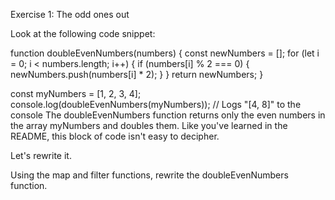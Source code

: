 Exercise 1: The odd ones out

Look at the following code snippet:

function doubleEvenNumbers(numbers) {
  const newNumbers = [];
  for (let i = 0; i < numbers.length; i++) {
    if (numbers[i] % 2 === 0) {
      newNumbers.push(numbers[i] * 2);
    }
  }
  return newNumbers;
}

const myNumbers = [1, 2, 3, 4];
console.log(doubleEvenNumbers(myNumbers)); // Logs "[4, 8]" to the console
The doubleEvenNumbers function returns only the even numbers in the array myNumbers and doubles them. Like you've learned in the README, this block of code isn't easy to decipher.

Let's rewrite it.

Using the map and filter functions, rewrite the doubleEvenNumbers function.